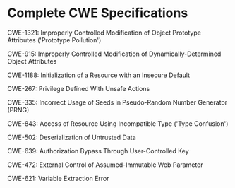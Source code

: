 

# Complete CWE Specifications

CWE-1321: Improperly Controlled Modification of Object Prototype Attributes ('Prototype Pollution')

CWE-915: Improperly Controlled Modification of Dynamically-Determined Object Attributes

CWE-1188: Initialization of a Resource with an Insecure Default

CWE-267: Privilege Defined With Unsafe Actions

CWE-335: Incorrect Usage of Seeds in Pseudo-Random Number Generator (PRNG)

CWE-843: Access of Resource Using Incompatible Type ('Type Confusion')

CWE-502: Deserialization of Untrusted Data

CWE-639: Authorization Bypass Through User-Controlled Key

CWE-472: External Control of Assumed-Immutable Web Parameter

CWE-621: Variable Extraction Error